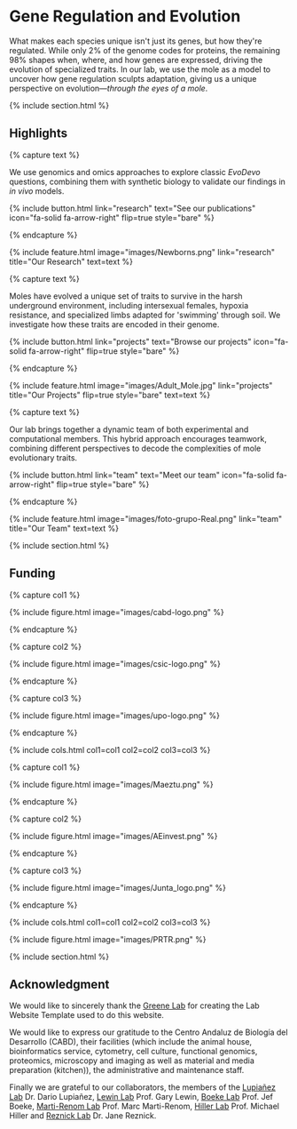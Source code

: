 ---
---

# **Gene Regulation and Evolution**

What makes each species unique isn't just its genes, but how they're regulated. While only 2% of the genome codes for proteins, the remaining 98% shapes when, where, and how genes are expressed, driving the evolution of specialized traits. In our lab, we use the mole as a model to uncover how gene regulation sculpts adaptation, giving us a unique perspective on evolution—_through the eyes of a mole_.


{% include section.html %}

## Highlights

{% capture text %}

We use genomics and omics approaches to explore classic _EvoDevo_ questions, combining them with synthetic biology to validate our findings in _in vivo_ models.

{%
  include button.html
  link="research"
  text="See our publications"
  icon="fa-solid fa-arrow-right"
  flip=true
  style="bare"
%}

{% endcapture %}

{%
  include feature.html
  image="images/Newborns.png"
  link="research"
  title="Our Research"
  text=text
%}

{% capture text %}

Moles have evolved a unique set of traits to survive in the harsh underground environment, including intersexual females, hypoxia resistance, and specialized limbs adapted for 'swimming' through soil. We investigate how these traits are encoded in their genome.

{%
  include button.html
  link="projects"
  text="Browse our projects"
  icon="fa-solid fa-arrow-right"
  flip=true
  style="bare"
%}

{% endcapture %}

{%
  include feature.html
  image="images/Adult_Mole.jpg"
  link="projects"
  title="Our Projects"
  flip=true
  style="bare"
  text=text
%}

{% capture text %}

Our lab brings together a dynamic team of both experimental and computational members. This hybrid approach encourages teamwork, combining different perspectives to decode the complexities of mole evolutionary traits.

{%
  include button.html
  link="team"
  text="Meet our team"
  icon="fa-solid fa-arrow-right"
  flip=true
  style="bare"
%}

{% endcapture %}

{%
  include feature.html
  image="images/foto-grupo-Real.png"
  link="team"
  title="Our Team"
  text=text
%}

{% include section.html %}

## Funding

{% capture col1 %}

{%
  include figure.html
  image="images/cabd-logo.png"
%}

{% endcapture %}

{% capture col2 %}

{%
  include figure.html
  image="images/csic-logo.png"
%}

{% endcapture %}

{% capture col3 %}

{%
  include figure.html
  image="images/upo-logo.png"
%}

{% endcapture %}

{% include cols.html col1=col1 col2=col2 col3=col3 %}

{% capture col1 %}

{%
  include figure.html
  image="images/Maeztu.png"
%}

{% endcapture %}

{% capture col2 %}

{%
  include figure.html
  image="images/AEinvest.png"
%}

{% endcapture %}

{% capture col3 %}

{%
  include figure.html
  image="images/Junta_logo.png"
%}

{% endcapture %}

{% include cols.html col1=col1 col2=col2 col3=col3 %}

{%
  include figure.html
  image="images/PRTR.png"
%}

{% include section.html %}

## Acknowledgment

We would like to sincerely thank the [Greene Lab](https://greenelab.com/) for creating the Lab Website Template used to do this website.

We would like to express our gratitude to the Centro Andaluz de Biología del Desarrollo (CABD), their facilities (which include the animal house, bioinformatics service, cytometry, cell culture, functional genomics, proteomics, microscopy and imaging as well as material and media preparation (kitchen)), the administrative and maintenance staff.

Finally we are grateful to our collaborators, the members of the [Lupiañez Lab](lupianezlab.github.io/Website/) Dr. Dario Lupiañez, [Lewin Lab](https://www.mdc-berlin.de/lewin) Prof. Gary Lewin, [Boeke Lab](https://med.nyu.edu/research/boeke-lab/) Prof. Jef Boeke, [Marti-Renom Lab](https://www.crg.eu/marc_marti_renom) Prof. Marc Marti-Renom, [Hiller Lab](https://tbg.senckenberg.de/hillerlab/pi/) Prof. Michael Hiller and [Reznick Lab](https://reznicklab.com/) Dr. Jane Reznick.





